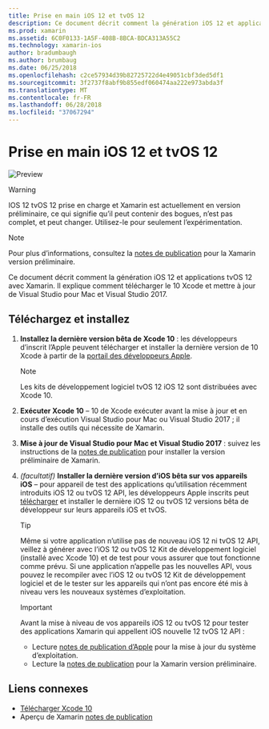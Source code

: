 ```yaml
---
title: Prise en main iOS 12 et tvOS 12
description: Ce document décrit comment la génération iOS 12 et applications tvOS 12 avec Xamarin. Il explique comment télécharger le 10 Xcode et mettre à jour de Visual Studio pour Mac et Visual Studio 2017.
ms.prod: xamarin
ms.assetid: 6C0F0133-1A5F-408B-8BCA-BDCA313A55C2
ms.technology: xamarin-ios
author: bradumbaugh
ms.author: brumbaug
ms.date: 06/25/2018
ms.openlocfilehash: c2ce57934d39b82725722d4e49051cbf3ded5df1
ms.sourcegitcommit: 3f2737f8abf9b855edf060474aa222e973abda3f
ms.translationtype: MT
ms.contentlocale: fr-FR
ms.lasthandoff: 06/28/2018
ms.locfileid: "37067294"
---
```

# <a name="getting-started-with-ios-12-and-tvos-12"></a>Prise en main iOS 12 et tvOS 12

![Preview](~/media/shared/preview.png)

> [!WARNING]
> IOS 12 tvOS 12 prise en charge et Xamarin est actuellement en version préliminaire, ce qui signifie qu’il peut contenir des bogues, n’est pas complet, et peut changer. Utilisez-le pour seulement l’expérimentation.

> [!NOTE]
> Pour plus d’informations, consultez la [notes de publication](https://releases.xamarin.com/preview-release-xcode-10-beta/) pour la Xamarin version préliminaire.

Ce document décrit comment la génération iOS 12 et applications tvOS 12 avec Xamarin. Il explique comment télécharger le 10 Xcode et mettre à jour de Visual Studio pour Mac et Visual Studio 2017.

## <a name="download-and-install"></a>Téléchargez et installez

1. **Installez la dernière version bêta de Xcode 10** : les développeurs d’inscrit l’Apple peuvent télécharger et installer la dernière version de 10 Xcode à partir de la [portail des développeurs Apple](https://developer.apple.com/download/).

   > [!NOTE]
   > Les kits de développement logiciel tvOS 12 iOS 12 sont distribuées avec Xcode 10.

2. **Exécuter Xcode 10** – 10 de Xcode exécuter avant la mise à jour et en cours d’exécution Visual Studio pour Mac ou Visual Studio 2017 ; il installe des outils qui nécessite de Xamarin.

3. **Mise à jour de Visual Studio pour Mac et Visual Studio 2017** : suivez les instructions de la [notes de publication](https://releases.xamarin.com/preview-release-xcode-10-beta/) pour installer la version préliminaire de Xamarin.

4. _(facultatif)_  **Installer la dernière version d’iOS bêta sur vos appareils iOS** – pour appareil de test des applications qu’utilisation récemment introduits iOS 12 ou tvOS 12 API, les développeurs Apple inscrits peut [télécharger](https://developer.apple.com/download) et installer le dernière iOS 12 ou tvOS 12 versions bêta de développeur sur leurs appareils iOS et tvOS.

   > [!TIP]
   > Même si votre application n’utilise pas de nouveau iOS 12 ni tvOS 12 API, veillez à générer avec l’iOS 12 ou tvOS 12 Kit de développement logiciel (installé avec Xcode 10) et de test pour vous assurer que tout fonctionne comme prévu. Si une application n’appelle pas les nouvelles API, vous pouvez le recompiler avec l’iOS 12 ou tvOS 12 Kit de développement logiciel et de le tester sur les appareils qui n’ont pas encore été mis à niveau vers les nouveaux systèmes d’exploitation.

   > [!IMPORTANT]
   > Avant la mise à niveau de vos appareils iOS 12 ou tvOS 12 pour tester des applications Xamarin qui appellent iOS nouvelle 12 tvOS 12 API :
   > - Lecture [notes de publication d’Apple](https://developer.apple.com/download/) pour la mise à jour du système d’exploitation.
   > - Lecture la [notes de publication](https://releases.xamarin.com/preview-release-xcode-10-beta/) pour la Xamarin version préliminaire.

## <a name="related-links"></a>Liens connexes

- [Télécharger Xcode 10](https://developer.apple.com/download/)
- Aperçu de Xamarin [notes de publication](https://releases.xamarin.com/preview-release-xcode-10-beta/)
